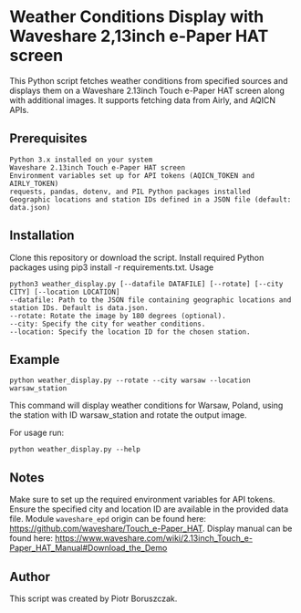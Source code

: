 # Weather Conditions Display with Waveshare 2,13inch e-Paper HAT screen

This Python script fetches weather conditions from specified sources and displays them on a Waveshare 2.13inch Touch e-Paper HAT screen along with additional images. It supports fetching data from Airly, and AQICN APIs.

## Prerequisites

```
Python 3.x installed on your system
Waveshare 2.13inch Touch e-Paper HAT screen
Environment variables set up for API tokens (AQICN_TOKEN and AIRLY_TOKEN)
requests, pandas, dotenv, and PIL Python packages installed
Geographic locations and station IDs defined in a JSON file (default: data.json)
```

## Installation

Clone this repository or download the script.
Install required Python packages using pip3 install -r requirements.txt.
Usage

```
python3 weather_display.py [--datafile DATAFILE] [--rotate] [--city CITY] [--location LOCATION]
--datafile: Path to the JSON file containing geographic locations and station IDs. Default is data.json.
--rotate: Rotate the image by 180 degrees (optional).
--city: Specify the city for weather conditions.
--location: Specify the location ID for the chosen station.
```

## Example

```
python weather_display.py --rotate --city warsaw --location warsaw_station
```

This command will display weather conditions for Warsaw, Poland, using the station with ID warsaw_station and rotate the output image.

For usage run:

```
python weather_display.py --help
```

## Notes

Make sure to set up the required environment variables for API tokens.
Ensure the specified city and location ID are available in the provided data file.
Module `waveshare_epd` origin can be found here: https://github.com/waveshare/Touch_e-Paper_HAT.
Display manual can be found here: https://www.waveshare.com/wiki/2.13inch_Touch_e-Paper_HAT_Manual#Download_the_Demo

## Author

This script was created by Piotr Boruszczak.
